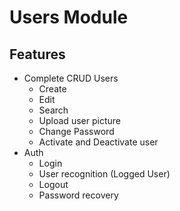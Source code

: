 # Users Module

## Features
- Complete CRUD Users
    - Create
    - Edit
    - Search
    - Upload user picture
    - Change Password
    - Activate and Deactivate user
- Auth
    - Login
    - User recognition (Logged User)
    - Logout
    - Password recovery